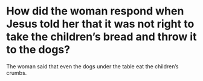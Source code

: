 # How did the woman respond when Jesus told her that it was not right to take the children’s bread and throw it to the dogs?

The woman said that even the dogs under the table eat the children’s crumbs.
